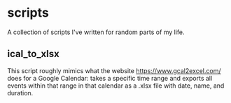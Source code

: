 # scripts
A collection of scripts I've written for random parts of my life.

## ical_to_xlsx
This script roughly mimics what the website https://www.gcal2excel.com/ does for a Google Calendar: takes a specific time range and exports all events within that range in that calendar as a .xlsx file with date, name, and duration.
